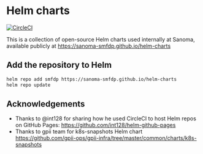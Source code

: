 # Helm charts

[![CircleCI](https://circleci.com/gh/sanoma-smfdp/helm-charts.svg?style=svg)](https://circleci.com/gh/sanoma-smfdp/helm-charts)

This is a collection of open-source Helm charts used internally at Sanoma, available publicly at https://sanoma-smfdp.github.io/helm-charts

## Add the repository to Helm

```sh
helm repo add smfdp https://sanoma-smfdp.github.io/helm-charts
helm repo update
```

## Acknowledgements

- Thanks to @int128 for sharing how he used CircleCI to host Helm repos on GitHub Pages: <https://github.com/int128/helm-github-pages>
- Thanks to gpii team for k8s-snapshots Helm chart https://github.com/gpii-ops/gpii-infra/tree/master/common/charts/k8s-snapshots
